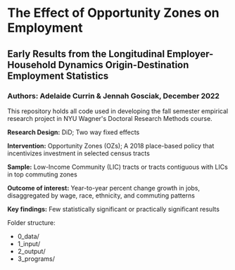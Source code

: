 # The Effect of Opportunity Zones on Employment
## Early Results from the Longitudinal Employer-Household Dynamics Origin-Destination Employment Statistics
### Authors: Adelaide Currin & Jennah Gosciak, December 2022

This repository holds all code used in developing the fall semester empirical research project in NYU Wagner's Doctoral Research Methods course.

**Research Design:** DiD; Two way fixed effects

**Intervention:** Opportunity Zones (OZs); A 2018 place-based policy that incentivizes investment in selected census tracts

**Sample:**	Low-Income Community (LIC) tracts or tracts contiguous with LICs in top commuting zones

**Outcome of interest:** Year-to-year percent change growth in jobs, disaggregated by wage, race, ethnicity, and commuting patterns

**Key findings:** Few statistically significant or practically significant results


Folder structure:
- 0_data/
- 1_input/
- 2_output/
- 3_programs/
